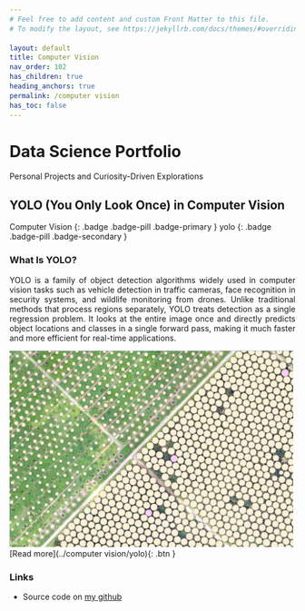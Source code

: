 ```yaml
---
# Feel free to add content and custom Front Matter to this file.
# To modify the layout, see https://jekyllrb.com/docs/themes/#overriding-theme-defaults

layout: default
title: Computer Vision
nav_order: 102
has_children: true
heading_anchors: true
permalink: /computer vision
has_toc: false
---
```


# Data Science Portfolio
Personal Projects and Curiosity-Driven Explorations
<br>

##  YOLO (You Only Look Once) in Computer Vision
Computer Vision
{: .badge .badge-pill .badge-primary }
yolo
{: .badge .badge-pill .badge-secondary }


### What Is YOLO?
<p style='text-align: justify;'>
YOLO is a family of object detection algorithms widely used in computer vision tasks such as vehicle detection in traffic cameras, face recognition in security systems, and wildlife monitoring from drones. Unlike traditional methods that process regions separately, YOLO treats detection as a single regression problem. It looks at the entire image once and directly predicts object locations and classes in a single forward pass, making it much faster and more efficient for real-time applications.
</p>

<img src="/assets/images/computer_vision/yolo/yolo_00.webp" alt="drawing" width="500"/>

<span class="fs-3">
[Read more](../computer vision/yolo){: .btn }
</span>

### Links
- Source code on [my github](https://github.com/imanursar/)